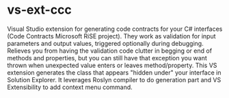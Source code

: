 # vs-ext-ccc
Visual Studio extension for generating code contracts for your C# interfaces (Code Contracts Microsoft  RiSE project).
They work as validation for input parameters and output values, triggered optionally during debugging. 
Relieves you from having the validation code clutter in begging or end of methods and properties,
but you can still have that exception you want thrown when unexpected value enters or leaves method/property.
This VS extension generates the class that appears "hidden under" your interface in Solution Explorer.
It leverages Roslyn compiler to do generation part and VS Extensibility to add context menu command.
